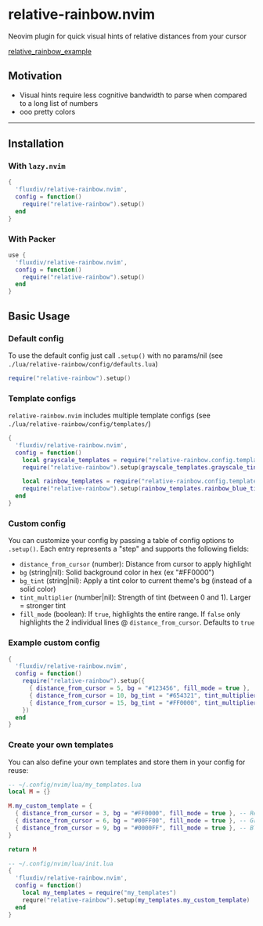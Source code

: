 # relative-rainbow.nvim

Neovim plugin for quick visual hints of relative distances from your cursor

[relative_rainbow_example](https://github.com/user-attachments/assets/0c76f5e1-6242-4a7b-86c7-de4d06abd447)

## Motivation
- Visual hints require less cognitive bandwidth to parse when compared to a long list of numbers
- ooo pretty colors

---

## Installation

### With `lazy.nvim`
```lua
{
  'fluxdiv/relative-rainbow.nvim',
  config = function()
    require("relative-rainbow").setup()
  end
}
```

### With Packer
```lua
use {
  'fluxdiv/relative-rainbow.nvim',
  config = function()
    require("relative-rainbow").setup()
  end
}
```

## Basic Usage

### Default config
To use the default config just call `.setup()` with no params/nil (see `./lua/relative-rainbow/config/defaults.lua`)
```lua
require("relative-rainbow").setup()
```

### Template configs
`relative-rainbow.nvim` includes multiple template configs (see `./lua/relative-rainbow/config/templates/`)
```lua
{
  'fluxdiv/relative-rainbow.nvim',
  config = function()
    local grayscale_templates = require("relative-rainbow.config.templates.grayscale")
    require("relative-rainbow").setup(grayscale_templates.grayscale_tint_line)

    local rainbow_templates = require("relative-rainbow.config.templates.rainbow")
    require("relative-rainbow").setup(rainbow_templates.rainbow_blue_tint)
  end
}
```

### Custom config
You can customize your config by passing a table of config options to `.setup()`. Each entry represents a "step" and supports the following fields:
- `distance_from_cursor` (number): Distance from cursor to apply highlight
- `bg` (string|nil): Solid background color in hex (ex "#FF0000")
- `bg_tint` (string|nil): Apply a tint color to current theme's bg (instead of a solid color)
- `tint_multiplier` (number|nil): Strength of tint (between 0 and 1). Larger = stronger tint
- `fill_mode` (boolean): If `true`, highlights the entire range. If `false` only highlights the 2 individual lines @ `distance_from_cursor`. Defaults to `true`

### Example custom config
```lua
{
  'fluxdiv/relative-rainbow.nvim',
  config = function()
    require("relative-rainbow").setup({
      { distance_from_cursor = 5, bg = "#123456", fill_mode = true },
      { distance_from_cursor = 10, bg_tint = "#654321", tint_multiplier = 0.5, fill_mode = false },
      { distance_from_cursor = 15, bg_tint = "#FF0000", tint_multiplier = 0.75, fill_mode = true },
    })
  end
}
```

### Create your own templates
You can also define your own templates and store them in your config for reuse:
```lua
-- ~/.config/nvim/lua/my_templates.lua
local M = {}

M.my_custom_template = {
  { distance_from_cursor = 3, bg = "#FF0000", fill_mode = true }, -- Red
  { distance_from_cursor = 6, bg = "#00FF00", fill_mode = true }, -- Green
  { distance_from_cursor = 9, bg = "#0000FF", fill_mode = true }, -- Blue
}

return M
```

```lua
-- ~/.config/nvim/lua/init.lua
{
  'fluxdiv/relative-rainbow.nvim',
  config = function()
    local my_templates = require("my_templates")
    requre("relative-rainbow").setup(my_templates.my_custom_template)
  end
}
```
